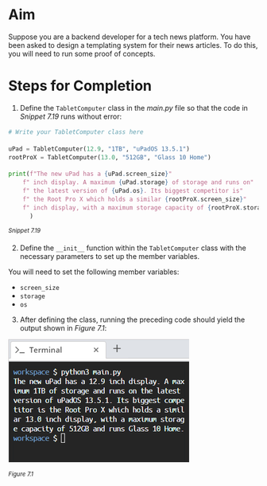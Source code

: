 # Aim
Suppose you are a backend developer for a tech news platform. You have been asked to design a templating system for their news articles. To do this, you will need to run some proof of concepts.

# Steps for Completion

1. Define the `TabletComputer` class in the *main.py* file so that the code in *Snippet 7.19* runs without error:

```python
# Write your TabletComputer class here

uPad = TabletComputer(12.9, "1TB", "uPadOS 13.5.1")
rootProX = TabletComputer(13.0, "512GB", "Glass 10 Home")

print(f"The new uPad has a {uPad.screen_size}"
	f" inch display. A maximum {uPad.storage} of storage and runs on"
    f" the latest version of {uPad.os}. Its biggest competitor is"
    f" the Root Pro X which holds a similar {rootProX.screen_size}"
    f" inch display, with a maximum storage capacity of {rootProX.storage} and runs {rootProX.os}."
      )
```
<sup>*Snippet 7.19*</sup>

2. Define the `__init__` function within the `TabletComputer` class with the necessary parameters to set up the member variables.

You will need to set the following member variables: 
* `screen_size`
* `storage`
* `os`


3. After defining the class, running the preceding code should yield the output shown in *Figure 7.1*:

![PF1e-7-2-figure-7.1.png](../assets/0rPgNyeXStaB4a44JGMI.png)

<sup>*Figure 7.1*</sup>
